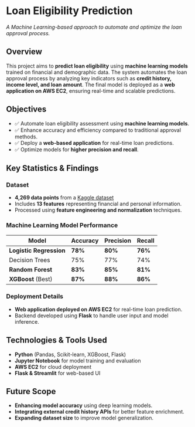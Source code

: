 # Loan Eligibility Prediction  
*A Machine Learning-based approach to automate and optimize the loan approval process.*

## Overview  
This project aims to **predict loan eligibility** using **machine learning models** trained on financial and demographic data. The system automates the loan approval process by analyzing key indicators such as **credit history, income level, and loan amount**. The final model is deployed as a **web application on AWS EC2**, ensuring real-time and scalable predictions.

## Objectives  
- ✅ Automate loan eligibility assessment using **machine learning models**.  
- ✅ Enhance accuracy and efficiency compared to traditional approval methods.  
- ✅ Deploy a **web-based application** for real-time loan predictions.  
- ✅ Optimize models for **higher precision and recall**.  

##  Key Statistics & Findings  
### Dataset  
-  **4,269 data points** from a [Kaggle dataset](https://www.kaggle.com/)  
- Includes **13 features** representing financial and personal information.  
- Processed using **feature engineering and normalization** techniques.  

### Machine Learning Model Performance  
| Model                 | Accuracy | Precision | Recall |  
|----------------------|----------|-----------|--------|  
| **Logistic Regression** | **78%** | **80%** | **76%** |  
| Decision Trees      | 75% | 77% | 74% |  
| **Random Forest** | **83%** | **85%** | **81%** |  
| **XGBoost** (Best) | **87%** | **88%** | **86%** |  

### Deployment Details  
-  **Web application deployed on AWS EC2** for real-time loan prediction.  
-  Backend developed using **Flask** to handle user input and model inference.  

##  Technologies & Tools Used  
-  **Python** (Pandas, Scikit-learn, XGBoost, Flask)  
-  **Jupyter Notebook** for model training and evaluation  
-  **AWS EC2** for cloud deployment  
-  **Flask & Streamlit** for web-based UI  

##  Future Scope  
- **Enhancing model accuracy** using deep learning models.  
- **Integrating external credit history APIs** for better feature enrichment.  
- **Expanding dataset size** to improve model generalization. 
